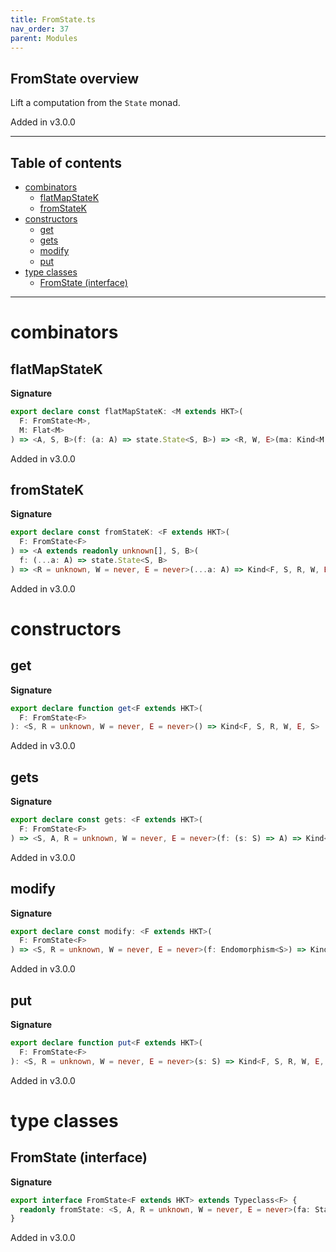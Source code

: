 ```yaml
---
title: FromState.ts
nav_order: 37
parent: Modules
---
```


## FromState overview

Lift a computation from the `State` monad.

Added in v3.0.0

---

<h2 class="text-delta">Table of contents</h2>

- [combinators](#combinators)
  - [flatMapStateK](#flatmapstatek)
  - [fromStateK](#fromstatek)
- [constructors](#constructors)
  - [get](#get)
  - [gets](#gets)
  - [modify](#modify)
  - [put](#put)
- [type classes](#type-classes)
  - [FromState (interface)](#fromstate-interface)

---

# combinators

## flatMapStateK

**Signature**

```ts
export declare const flatMapStateK: <M extends HKT>(
  F: FromState<M>,
  M: Flat<M>
) => <A, S, B>(f: (a: A) => state.State<S, B>) => <R, W, E>(ma: Kind<M, S, R, W, E, A>) => Kind<M, S, R, W, E, B>
```

Added in v3.0.0

## fromStateK

**Signature**

```ts
export declare const fromStateK: <F extends HKT>(
  F: FromState<F>
) => <A extends readonly unknown[], S, B>(
  f: (...a: A) => state.State<S, B>
) => <R = unknown, W = never, E = never>(...a: A) => Kind<F, S, R, W, E, B>
```

Added in v3.0.0

# constructors

## get

**Signature**

```ts
export declare function get<F extends HKT>(
  F: FromState<F>
): <S, R = unknown, W = never, E = never>() => Kind<F, S, R, W, E, S>
```

Added in v3.0.0

## gets

**Signature**

```ts
export declare const gets: <F extends HKT>(
  F: FromState<F>
) => <S, A, R = unknown, W = never, E = never>(f: (s: S) => A) => Kind<F, S, R, W, E, A>
```

Added in v3.0.0

## modify

**Signature**

```ts
export declare const modify: <F extends HKT>(
  F: FromState<F>
) => <S, R = unknown, W = never, E = never>(f: Endomorphism<S>) => Kind<F, S, R, W, E, void>
```

Added in v3.0.0

## put

**Signature**

```ts
export declare function put<F extends HKT>(
  F: FromState<F>
): <S, R = unknown, W = never, E = never>(s: S) => Kind<F, S, R, W, E, void>
```

Added in v3.0.0

# type classes

## FromState (interface)

**Signature**

```ts
export interface FromState<F extends HKT> extends Typeclass<F> {
  readonly fromState: <S, A, R = unknown, W = never, E = never>(fa: State<S, A>) => Kind<F, S, R, W, E, A>
}
```

Added in v3.0.0
